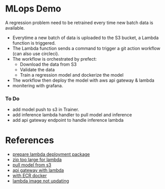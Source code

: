 # MLops Demo

A regression problem need to be retrained every time new batch data is available.

- Everytime a new batch of data is uploaded to the S3 bucket, a Lambda function is triggered.
- The Lambda function sends a command to trigger a git action workflow (can also use circleci).
- The workflow is orchestrated by prefect:
  - Download the data from S3
  - Validate the data
  - Train a regression model and dockerize the model
- The workflow then deploy the model with aws api gateway & lambda
- monitering with grafana.

### To Do
- add model push to s3 in Trainer.
- add inference lambda handler to pull model and inference
- add api gateway endpoint to handle inference lambda

# References
- [prepare lambda deployment package](https://docs.aws.amazon.com/lambda/latest/dg/python-package.html)
- [zip too large for lambda](https://medium.com/geekculture/deploying-a-sklearn-model-on-aws-lambda-b649ce58bac2#:~:text=If%20the%20file%20is%20larger,cannot%20be%20used%20in%20Lambda.)
- [pull model from s3](https://stackoverflow.com/questions/43372919/reuse-a-scikit-learn-model-pkl-in-aws-lambda)
- [api gateway with lambda](https://stackoverflow.com/questions/76023874/terraform-with-containerized-lambda-function-and-api-gateway)
- [with ECR docker](https://www.bogotobogo.com/DevOps/AWS/aws-API-Gateway-Lambda-Terraform-with-ECR-Container.php)
- [lambda image not updating](https://stackoverflow.com/questions/74537322/terraform-aws-lambda-with-image-not-updating)